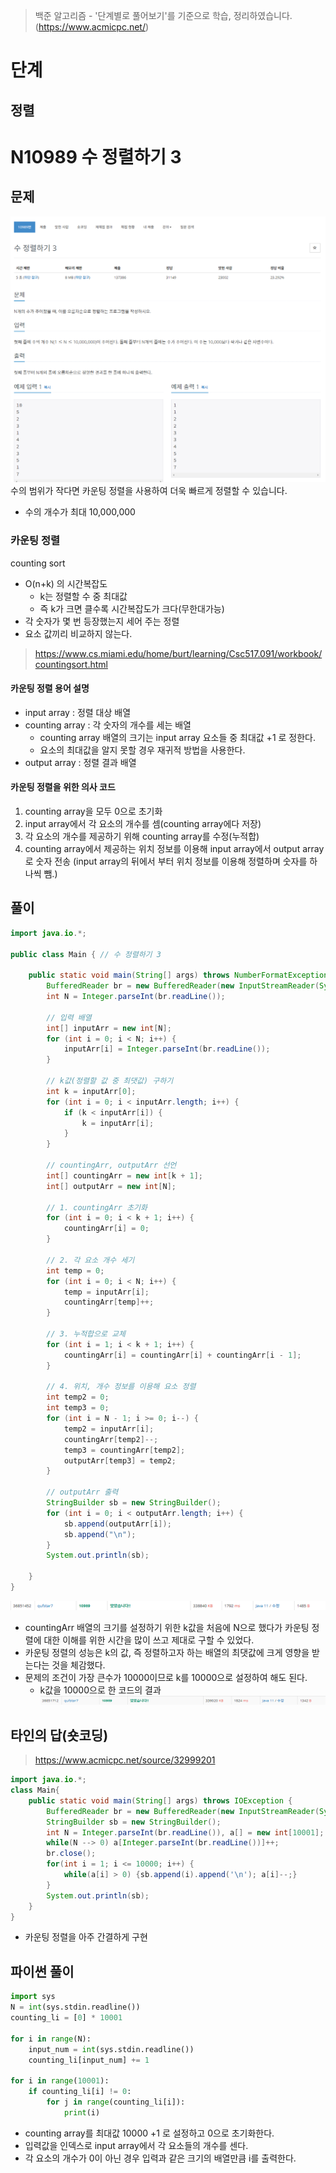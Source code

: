 > 백준 알고리즘 - '단계별로 풀어보기'를 기준으로 학습, 정리하였습니다.(https://www.acmicpc.net/)
# 단계 
## 정렬

# N10989 수 정렬하기 3

## 문제
![](image/2021-12-30-19-57-27.png)
수의 범위가 작다면 카운팅 정렬을 사용하여 더욱 빠르게 정렬할 수 있습니다.
* 수의 개수가 최대 10,000,000

### 카운팅 정렬
counting sort
* O(n+k) 의 시간복잡도
  * k는 정렬할 수 중 최대값
  * 즉 k가 크면 클수록 시간복잡도가 크다(무한대가능)
* 각 숫자가 몇 번 등장했는지 세어 주는 정렬
* 요소 값끼리 비교하지 않는다.
> https://www.cs.miami.edu/home/burt/learning/Csc517.091/workbook/countingsort.html

#### 카운팅 정렬 용어 설명
* input array : 정렬 대상 배열
* counting array : 각 숫자의 개수를 세는 배열
  * counting array 배열의 크기는 input array 요소들 중 최대값 +1 로 정한다.
  * 요소의 최대값을 알지 못할 경우 재귀적 방법을 사용한다.
* output array : 정렬 결과 배열

#### 카운팅 정렬을 위한 의사 코드
1. counting array을 모두 0으로 초기화
2. input array에서 각 요소의 개수를 셈(counting array에다 저장)
3. 각 요소의 개수를 제공하기 위해 counting array를 수정(누적합)
4. counting array에서 제공하는 위치 정보를 이용해 input array에서 output array로 숫자 전송 (input array의 뒤에서 부터 위치 정보를 이용해 정렬하며 숫자를 하나씩 뺌.)

## 풀이
```java
import java.io.*;

public class Main { // 수 정렬하기 3

	public static void main(String[] args) throws NumberFormatException, IOException {
		BufferedReader br = new BufferedReader(new InputStreamReader(System.in));
		int N = Integer.parseInt(br.readLine());

		// 입력 배열
		int[] inputArr = new int[N];
		for (int i = 0; i < N; i++) {
			inputArr[i] = Integer.parseInt(br.readLine());
		}

		// k값(정렬할 값 중 최댓값) 구하기
		int k = inputArr[0];
		for (int i = 0; i < inputArr.length; i++) {
			if (k < inputArr[i]) {
				k = inputArr[i];
			}
		}
			
		// countingArr, outputArr 선언
		int[] countingArr = new int[k + 1];
		int[] outputArr = new int[N];

		// 1. countingArr 초기화
		for (int i = 0; i < k + 1; i++) {
			countingArr[i] = 0;
		}

		// 2. 각 요소 개수 세기
		int temp = 0;
		for (int i = 0; i < N; i++) {
			temp = inputArr[i];
			countingArr[temp]++;
		}

		// 3. 누적합으로 교체
		for (int i = 1; i < k + 1; i++) {
			countingArr[i] = countingArr[i] + countingArr[i - 1];
		}

		// 4. 위치, 개수 정보를 이용해 요소 정렬
		int temp2 = 0;
		int temp3 = 0;
		for (int i = N - 1; i >= 0; i--) {
			temp2 = inputArr[i];
			countingArr[temp2]--;
			temp3 = countingArr[temp2];
			outputArr[temp3] = temp2;
		}

		// outputArr 출력
		StringBuilder sb = new StringBuilder();		
		for (int i = 0; i < outputArr.length; i++) {
			sb.append(outputArr[i]);
			sb.append("\n");
		}		
		System.out.println(sb);	
		
	}
}
```
![](image/2021-12-30-21-40-50.png)
* countingArr 배열의 크기를 설정하기 위한 k값을 처음에 N으로 했다가 카운팅 정렬에 대한 이해를 위한 시간을 많이 쓰고 제대로 구할 수 있었다.
* 카운팅 정렬의 성능은 k의 값, 즉 정렬하고자 하는 배열의 최댓값에 크게 영향을 받는다는 것을 체감했다.
* 문제의 조건이 가장 큰수가 10000이므로 k를 10000으로 설정하여 해도 된다.
  * k값을 10000으로 한 코드의 결과
    ![](image/2021-12-30-21-41-26.png)

## 타인의 답(숏코딩)
>https://www.acmicpc.net/source/32999201
```java
import java.io.*;
class Main{
	public static void main(String[] args) throws IOException {
		BufferedReader br = new BufferedReader(new InputStreamReader(System.in));
		StringBuilder sb = new StringBuilder();
		int N = Integer.parseInt(br.readLine()), a[] = new int[10001];
		while(N --> 0) a[Integer.parseInt(br.readLine())]++;
		br.close();
		for(int i = 1; i <= 10000; i++) {
			while(a[i] > 0) {sb.append(i).append('\n'); a[i]--;}
		}
		System.out.println(sb);
	}
}
```
* 카운팅 정렬을 아주 간결하게 구현

## 파이썬 풀이
```py
import sys
N = int(sys.stdin.readline())
counting_li = [0] * 10001

for i in range(N):
	input_num = int(sys.stdin.readline())
	counting_li[input_num] += 1

for i in range(10001):
	if counting_li[i] != 0:
		for j in range(counting_li[i]):
			print(i)
```
* counting array를 최대값 10000 +1 로 설정하고 0으로 초기화한다.
* 입력값을 인덱스로 input array에서 각 요소들의 개수를 센다.
* 각 요소의 개수가 0이 아닌 경우 입력과 같은 크기의 배열만큼 i를 출력한다.